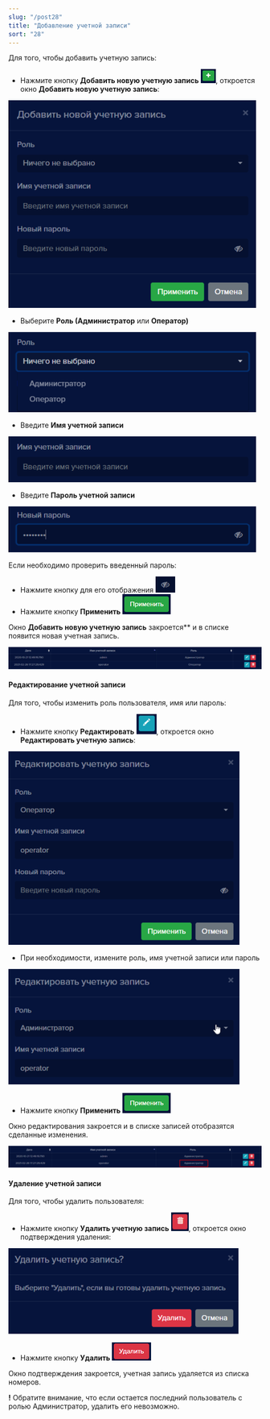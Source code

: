 ```yaml
---
slug: "/post28"
title: "Добавление учетной записи"
sort: "28"
---
```


Для того, чтобы добавить учетную запись: 

- Нажмите кнопку **Добавить новую учетную запись** ![](images/Screenshot_36.png), откроется окно **Добавить новую учетную запись**:

![](images/Screenshot_37.png)

- Выберите **Роль (Администратор** или **Оператор)**

![](images/Screenshot_38.png)

- Введите **Имя учетной записи**

![](images/Screenshot_39.png)

- Введите **Пароль учетной записи**

![](images/Screenshot_40.png)

Если необходимо проверить введенный пароль:

- Нажмите кнопку для его отображения ![](images/Screenshot_41.png)
- Нажмите кнопку **Применить** ![](images/Screenshot_42.png)

Окно **Добавить новую учетную запись** закроется** и в списке появится новая учетная запись.

![](images/Screenshot_43.png)

#### Редактирование учетной записи
Для того, чтобы изменить роль пользователя, имя или пароль:

- Нажмите кнопку **Редактировать** ![](images/Screenshot_44.png), откроется окно **Редактировать учетную запись**:

![](images/Screenshot_45.png)

- При необходимости, измените роль, имя учетной записи или пароль

![](images/Screenshot_46.png)

- Нажмите кнопку **Применить** ![](images/Screenshot_42.png)

Окно редактирования закроется и в списке записей отобразятся сделанные изменения.

![](images/Screenshot_47.png)

#### Удаление учетной записи
Для того, чтобы удалить пользователя: 

- Нажмите кнопку **Удалить учетную запись** ![](images/Screenshot_48.png), откроется окно подтверждения удаления:

![](images/Screenshot_49.png)

- Нажмите кнопку **Удалить**  ![](images/Screenshot_50.png)

Окно подтверждения закроется, учетная запись удаляется из списка номеров.

**!** Обратите внимание, что если остается последний пользователь с ролью Администратор, удалить его невозможно.